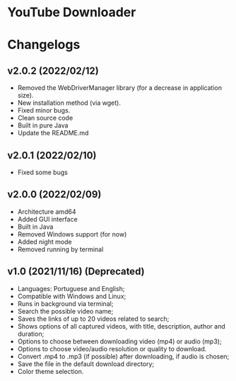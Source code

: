 # YouTube Downloader
# Changelogs

## v2.0.2 (2022/02/12)
* Removed the WebDriverManager library (for a decrease in application size).
* New installation method (via wget).
* Fixed minor bugs.
* Clean source code
* Built in pure Java
* Update the README.md

## v2.0.1 (2022/02/10)
* Fixed some bugs

## v2.0.0 (2022/02/09)
* Architecture amd64
* Added GUI interface
* Built in Java
* Removed Windows support (for now)
* Added night mode
* Removed running by terminal

## v1.0 (2021/11/16) (Deprecated)
* Languages: Portuguese and English;
* Compatible with Windows and Linux;
* Runs in background via terminal;
* Search the possible video name;
* Saves the links of up to 20 videos related to search;
* Shows options of all captured videos, with title, description, author and duration;
* Options to choose between downloading video (mp4) or audio (mp3);
* Options to choose video/audio resolution or quality to download.
* Convert .mp4 to .mp3 (if possible) after downloading, if audio is chosen;
* Save the file in the default download directory;
* Color theme selection.
